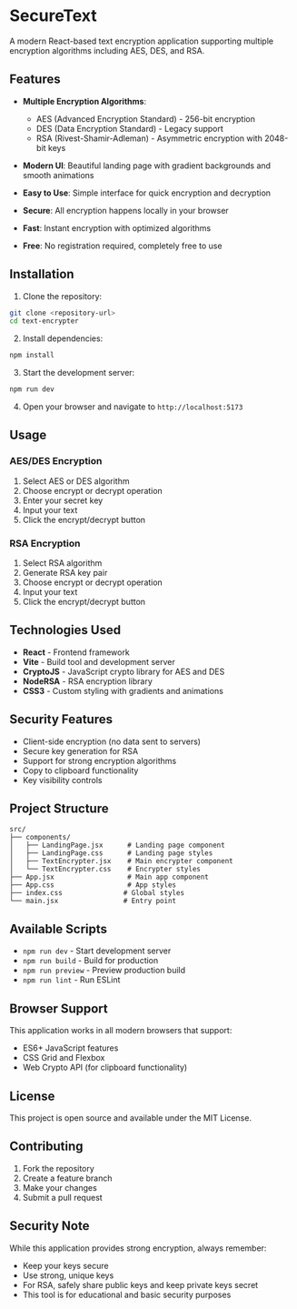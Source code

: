 # SecureText

A modern React-based text encryption application supporting multiple encryption algorithms including AES, DES, and RSA.

## Features

- **Multiple Encryption Algorithms**:
  - AES (Advanced Encryption Standard) - 256-bit encryption
  - DES (Data Encryption Standard) - Legacy support
  - RSA (Rivest-Shamir-Adleman) - Asymmetric encryption with 2048-bit keys

- **Modern UI**: Beautiful landing page with gradient backgrounds and smooth animations
- **Easy to Use**: Simple interface for quick encryption and decryption
- **Secure**: All encryption happens locally in your browser
- **Fast**: Instant encryption with optimized algorithms
- **Free**: No registration required, completely free to use

## Installation

1. Clone the repository:
```bash
git clone <repository-url>
cd text-encrypter
```

2. Install dependencies:
```bash
npm install
```

3. Start the development server:
```bash
npm run dev
```

4. Open your browser and navigate to `http://localhost:5173`

## Usage

### AES/DES Encryption
1. Select AES or DES algorithm
2. Choose encrypt or decrypt operation
3. Enter your secret key
4. Input your text
5. Click the encrypt/decrypt button

### RSA Encryption
1. Select RSA algorithm
2. Generate RSA key pair
3. Choose encrypt or decrypt operation
4. Input your text
5. Click the encrypt/decrypt button

## Technologies Used

- **React** - Frontend framework
- **Vite** - Build tool and development server
- **CryptoJS** - JavaScript crypto library for AES and DES
- **NodeRSA** - RSA encryption library
- **CSS3** - Custom styling with gradients and animations

## Security Features

- Client-side encryption (no data sent to servers)
- Secure key generation for RSA
- Support for strong encryption algorithms
- Copy to clipboard functionality
- Key visibility controls

## Project Structure

```
src/
├── components/
│   ├── LandingPage.jsx      # Landing page component
│   ├── LandingPage.css      # Landing page styles
│   ├── TextEncrypter.jsx    # Main encrypter component
│   └── TextEncrypter.css    # Encrypter styles
├── App.jsx                  # Main app component
├── App.css                  # App styles
├── index.css               # Global styles
└── main.jsx                # Entry point
```

## Available Scripts

- `npm run dev` - Start development server
- `npm run build` - Build for production
- `npm run preview` - Preview production build
- `npm run lint` - Run ESLint

## Browser Support

This application works in all modern browsers that support:
- ES6+ JavaScript features
- CSS Grid and Flexbox
- Web Crypto API (for clipboard functionality)

## License

This project is open source and available under the MIT License.

## Contributing

1. Fork the repository
2. Create a feature branch
3. Make your changes
4. Submit a pull request

## Security Note

While this application provides strong encryption, always remember:
- Keep your keys secure
- Use strong, unique keys
- For RSA, safely share public keys and keep private keys secret
- This tool is for educational and basic security purposes
